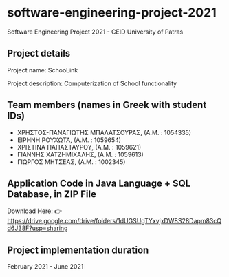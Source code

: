 # software-engineering-project-2021
Software Engineering Project 2021 - CEID University of Patras

## Project details
Project name: SchooLink

Project description: Computerization of School functionality

## Team members (names in Greek with student IDs)
* ΧΡΗΣΤΟΣ-ΠΑΝΑΓΙΩΤΗΣ ΜΠΑΛΑΤΣΟΥΡΑΣ, (Α.Μ. : 1054335)
* ΕΙΡΗΝΗ ΡΟΥΧΩΤΑ, (Α.Μ. : 1059654)
* ΧΡΙΣΤΙΝΑ ΠΑΠΑΣΤΑΥΡΟΥ, (Α.Μ. : 1059621)
* ΓΙΑΝΝΗΣ ΧΑΤΖΗΜΙΧΑΛΗΣ, (Α.Μ. : 1059613)
* ΓΙΩΡΓΟΣ ΜΗΤΣΕΑΣ, (Α.Μ. : 1002345)

## Application Code in Java Language + SQL Database, in ZIP File
Download Here:
👉 https://drive.google.com/drive/folders/1dUGSUgTYxvjxDW8S28Dapm83cQd6J38F?usp=sharing

## Project implementation duration
February 2021 - June 2021
